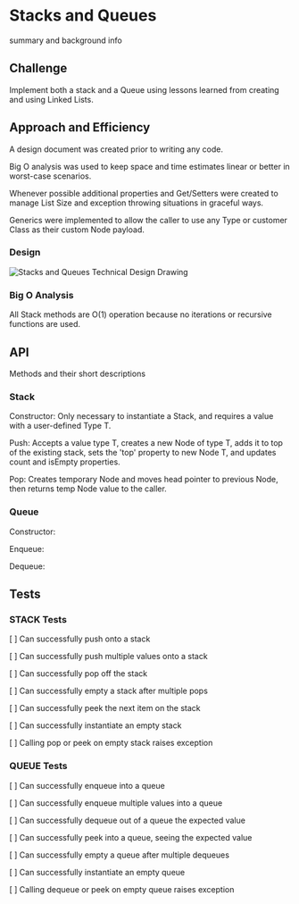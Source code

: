 # Stacks and Queues

summary and background info

## Challenge

Implement both a stack and a Queue using lessons learned from creating and using Linked Lists.

## Approach and Efficiency

A design document was created prior to writing any code.

Big O analysis was used to keep space and time estimates linear or better in worst-case scenarios.

Whenever possible additional properties and Get/Setters were created to manage List Size and exception throwing situations in graceful ways.

Generics were implemented to allow the caller to use any Type or customer Class as their custom Node payload.

### Design

![Stacks and Queues Technical Design Drawing](./stack-and-queue.jpg)

### Big O Analysis

All Stack methods are O(1) operation because no iterations or recursive functions are used.

## API

Methods and their short descriptions

### Stack

Constructor: Only necessary to instantiate a Stack, and requires a value with a user-defined Type T.

Push: Accepts a value type T, creates a new Node of type T, adds it to top of the existing stack, sets the 'top' property to new Node T, and updates count and isEmpty properties.

Pop: Creates temporary Node and moves head pointer to previous Node, then returns temp Node value to the caller.

### Queue

Constructor:

Enqueue:

Dequeue:


## Tests

### STACK Tests

[ ] Can successfully push onto a stack

[ ] Can successfully push multiple values onto a stack

[ ] Can successfully pop off the stack

[ ] Can successfully empty a stack after multiple pops

[ ] Can successfully peek the next item on the stack

[ ] Can successfully instantiate an empty stack

[ ] Calling pop or peek on empty stack raises exception

### QUEUE Tests

[ ] Can successfully enqueue into a queue

[ ] Can successfully enqueue multiple values into a queue

[ ] Can successfully dequeue out of a queue the expected value

[ ] Can successfully peek into a queue, seeing the expected value

[ ] Can successfully empty a queue after multiple dequeues

[ ] Can successfully instantiate an empty queue

[ ] Calling dequeue or peek on empty queue raises exception
